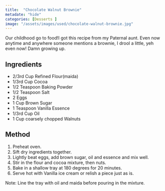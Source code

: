 ```yaml
---
title:  "Chocolate Walnut Brownie"
metadate: "hide"
categories: [Desserts ]
image: "/assets/images/used/chocolate-walnut-brownie.jpg"
---
```


Our childhood go to food!I got this recipe from my Paternal aunt. Even now anytime and anywhere someone mentions a brownie, I drool a little, yeh even now! Damn growing up. 

## Ingredients

- 2/3rd Cup Refined Flour(maida)
- 1/3rd Cup Cocoa
- 1/2 Teaspoon Baking Powder
- 1/2 Teaspoon Salt
- 2 Eggs
- 1 Cup Brown Sugar
- 1 Teaspoon Vanilla Essence
- 1/3rd Cup Oil
- 1 Cup coarsely chopped Walnuts

## Method

1. Preheat oven.
2. Sift dry ingredients together.
3. Lightly beat eggs, add brown sugar, oil and essence and mix well.
4. Stir in the flour and cocoa mixture, then nuts. 
5. Bake in a shallow tray at 180 degrees for 20 minutes. 
6. Serve hot with Vanilla ice cream or relish a piece just as is. 
 
Note: Line the tray with oil and maida before pouring in the mixture.
